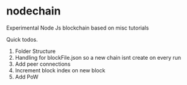 # nodechain

Experimental Node Js blockchain based on misc tutorials

Quick todos.

1. Folder Structure
2. Handling for blockFile.json so a new chain isnt create on every run
3. Add peer connections
4. Increment block index on new block
5. Add PoW
